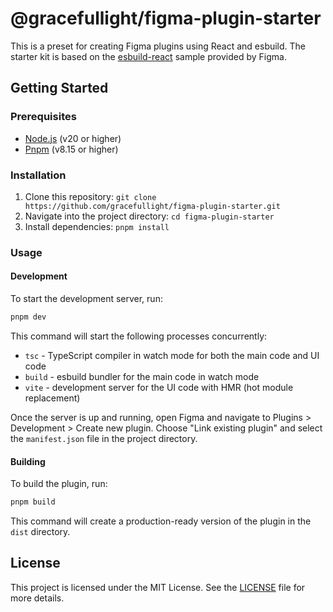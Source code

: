 # @gracefullight/figma-plugin-starter

This is a preset for creating Figma plugins using React and esbuild. The starter kit is based on the [esbuild-react](https://github.com/figma/plugin-samples/tree/master/esbuild-react) sample provided by Figma.

## Getting Started

### Prerequisites

- [Node.js](https://nodejs.org/) (v20 or higher)
- [Pnpm](https://pnpm.io/) (v8.15 or higher)

### Installation

1. Clone this repository: `git clone https://github.com/gracefullight/figma-plugin-starter.git`
2. Navigate into the project directory: `cd figma-plugin-starter`
3. Install dependencies: `pnpm install`

### Usage

#### Development

To start the development server, run:

```bash
pnpm dev
```

This command will start the following processes concurrently:

- `tsc` - TypeScript compiler in watch mode for both the main code and UI code
- `build` - esbuild bundler for the main code in watch mode
- `vite` - development server for the UI code with HMR (hot module replacement)

Once the server is up and running, open Figma and navigate to Plugins > Development > Create new plugin. Choose "Link existing plugin" and select the `manifest.json` file in the project directory.

#### Building

To build the plugin, run:

```bash
pnpm build
```

This command will create a production-ready version of the plugin in the `dist` directory.

## License

This project is licensed under the MIT License. See the [LICENSE](./LICENSE) file for more details.
